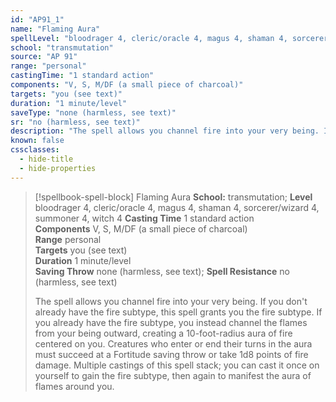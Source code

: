 ```yaml
---
id: "AP91_1"
name: "Flaming Aura"
spellLevel: "bloodrager 4, cleric/oracle 4, magus 4, shaman 4, sorcerer/wizard 4, summoner 4, witch 4"
school: "transmutation"
source: "AP 91"
range: "personal"
castingTime: "1 standard action"
components: "V, S, M/DF (a small piece of charcoal)"
targets: "you (see text)"
duration: "1 minute/level"
saveType: "none (harmless, see text)"
sr: "no (harmless, see text)"
description: "The spell allows you channel fire into your very being. If you don't already have the fire subtype, this spell grants you the fire subtype. If you already have the fire subtype, you instead channel the flames from your being outward, creating a 10-foot-radius aura of fire centered on you. Creatures who enter or end their turns in the aura must succeed at a Fortitude saving throw or take 1d8 points of fire damage.  Multiple castings of this spell stack; you can cast it once on yourself to gain the fire subtype, then again to manifest the aura of flames around you."
known: false
cssclasses:
  - hide-title
  - hide-properties
---
```


> [!spellbook-spell-block] Flaming Aura
> **School:** transmutation; **Level** bloodrager 4, cleric/oracle 4, magus 4, shaman 4, sorcerer/wizard 4, summoner 4, witch 4
> **Casting Time** 1 standard action  
> **Components** V, S, M/DF (a small piece of charcoal)  
> **Range** personal  
> **Targets** you (see text)  
> **Duration** 1 minute/level  
> **Saving Throw** none (harmless, see text); **Spell Resistance** no (harmless, see text)
> 
> The spell allows you channel fire into your very being. If you don't already have the fire subtype, this spell grants you the fire subtype. If you already have the fire subtype, you instead channel the flames from your being outward, creating a 10-foot-radius aura of fire centered on you. Creatures who enter or end their turns in the aura must succeed at a Fortitude saving throw or take 1d8 points of fire damage.  Multiple castings of this spell stack; you can cast it once on yourself to gain the fire subtype, then again to manifest the aura of flames around you.